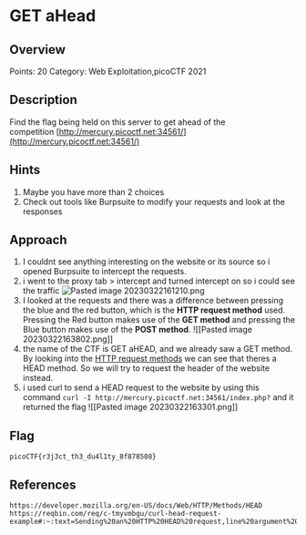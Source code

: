# GET aHead

## Overview

Points: 20
Category: Web Exploitation,picoCTF 2021

## Description

Find the flag being held on this server to get ahead of the competition [http://mercury.picoctf.net:34561/](http://mercury.picoctf.net:34561/)

## Hints

1. Maybe you have more than 2 choices
2. Check out tools like Burpsuite to modify your requests and look at the responses

## Approach

1. I couldnt see anything interesting on the website or its source so i opened Burpsuite to intercept the requests.
2. i went to the proxy tab > intercept and turned intercept on so i could see the traffic ![Pasted image 20230322161210.png](./Pasted%image%20230322161210.png)
3. I looked at the requests and there was a difference between pressing the blue and the red button, which is the **HTTP request method** used. 
   Pressing the Red button makes use of the **GET method** and pressing the Blue button makes use of the **POST method**.
![[Pasted image 20230322163802.png]]
1. the name of the CTF is GET aHEAD, and we already saw a GET method. By looking into the [HTTP request methods](https://developer.mozilla.org/en-US/docs/Web/HTTP/Methods) we can see that theres a HEAD method. So we will try to request the header of the website instead.
2. i used curl to send a HEAD request to the website by using this command 
	``curl -I http://mercury.picoctf.net:34561/index.php?``
and it returned the flag
![[Pasted image 20230322163301.png]]

## Flag

```
picoCTF{r3j3ct_th3_du4l1ty_8f878508}
```

## References

```
https://developer.mozilla.org/en-US/docs/Web/HTTP/Methods/HEAD
https://reqbin.com/req/c-tmyvmbgu/curl-head-request-example#:~:text=Sending%20an%20HTTP%20HEAD%20request,line%20argument%20instead%20of%20%2DI.
```

